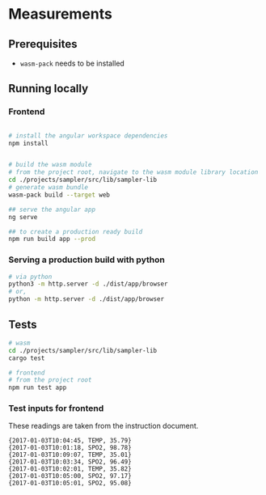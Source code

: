 # Measurements

## Prerequisites

- `wasm-pack` needs to be installed

## Running locally

### Frontend

```bash

# install the angular workspace dependencies
npm install


# build the wasm module
# from the project root, navigate to the wasm module library location
cd ./projects/sampler/src/lib/sampler-lib
# generate wasm bundle
wasm-pack build --target web

## serve the angular app
ng serve

## to create a production ready build
npm run build app --prod

```

### Serving a production build with python

```bash
# via python
python3 -m http.server -d ./dist/app/browser
# or,
python -m http.server -d ./dist/app/browser
```

## Tests
    
```bash
# wasm
cd ./projects/sampler/src/lib/sampler-lib
cargo test

# frontend
# from the project root
npm run test app
```

### Test inputs for frontend

These readings are taken from the instruction document.

```text
{2017-01-03T10:04:45, TEMP, 35.79}
{2017-01-03T10:01:18, SPO2, 98.78}
{2017-01-03T10:09:07, TEMP, 35.01}
{2017-01-03T10:03:34, SPO2, 96.49}
{2017-01-03T10:02:01, TEMP, 35.82}
{2017-01-03T10:05:00, SPO2, 97.17}
{2017-01-03T10:05:01, SPO2, 95.08}
```
